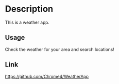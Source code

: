 # Description

This is a weather app.

## Usage

Check the weather for your area and search locations!

## Link

https://github.com/Chrome4/WeatherApp

